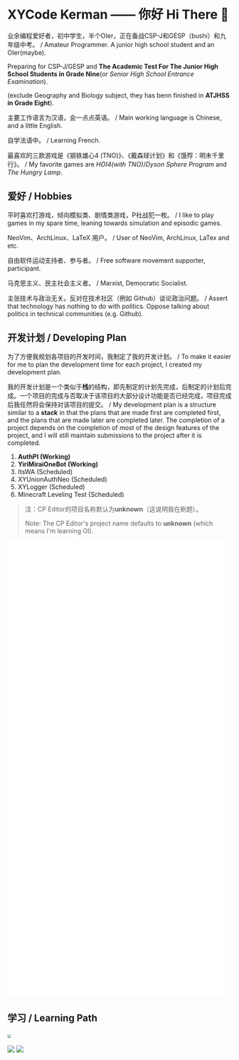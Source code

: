 # XYCode Kerman —— 你好 Hi There 👋

业余编程爱好者，初中学生，半个OIer，正在备战CSP-J和GESP（bushi）和九年级中考。 / Amateur Programmer. A junior high school student and an OIer(maybe).

Preparing for CSP-J/GESP and **The Academic Test For The Junior High School Students in Grade Nine**(or *Senior High School Entrance Examination*).

(exclude Geography and Biology subject, they has benn finished in **ATJHSS in Grade Eight**).

主要工作语言为汉语，会一点点英语。 / Main working language is Chinese, and a little English.

自学法语中。 / Learning French.

最喜欢的三款游戏是《钢铁雄心4 (TNO)》、《戴森球计划》和《饿殍：明末千里行》。 / My favorite games are *HOI4(with TNO)*/*Dyson Sphere Program* and *The Hungry Lamp*.

## 爱好 / Hobbies

平时喜欢打游戏，倾向模拟类、剧情类游戏，P社战犯一枚。 / I like to play games in my spare time, leaning towards simulation and episodic games.

NeoVim、ArchLinux、LaTeX 用户。 / User of NeoVim, ArchLinux, LaTex and etc.

自由软件运动支持者、参与者。 / Free software movement supporter, participant.

马克思主义、民主社会主义者。 / Marxist, Democratic Socialist.

主张技术与政治无关。反对在技术社区（例如 Github）谈论政治问题。 / Assert that technology has nothing to do with politics. Oppose talking about politics in technical communities (e.g. Github).

## 开发计划 / Developing Plan

为了方便我规划各项目的开发时间，我制定了我的开发计划。 / To make it easier for me to plan the development time for each project, I created my development plan.

我的开发计划是一个类似于**栈**的结构，即先制定的计划先完成，后制定的计划后完成。一个项目的完成与否取决于该项目的大部分设计功能是否已经完成，项目完成后我任然将会保持对该项目的提交。 / My development plan is a structure similar to a **stack** in that the plans that are made first are completed first, and the plans that are made later are completed later. The completion of a project depends on the completion of most of the design features of the project, and I will still maintain submissions to the project after it is completed.

1. **AuthPI (Working)**
2. **YiriMiraiOneBot (Working)**
3. ItsWA (Scheduled)
4. XYUnionAuthNeo (Scheduled)
5. XYLogger (Scheduled)
6. Minecraft Leveling Test (Scheduled)

> 注：CP Editor的项目名称默认为**unknown**（这说明我在刷题）。
>
> Note: The CP Editor's project name defaults to **unknown** (which means I'm learning OI).

![](./metrics.plugin.wakatime.svg)

## 学习 / Learning Path

<img src="https://cr-skills-chart-widget.azurewebsites.net/api/api?username=xycode-kerman" style="zoom:50%;" />

<p>
<img src="https://github-readme-stats.vercel.app/api?username=XYCode-Kerman">
<img src="https://github-readme-stats.vercel.app/api/top-langs?username=XYCode-Kerman">
</p>

<div style="margin-top: 200px">
